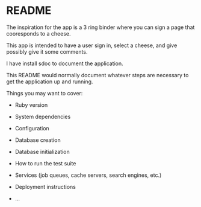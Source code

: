 # README

The inspiration for the app is a 3 ring binder where you can sign a page that cooresponds to a cheese. 

This app is intended to have a user sign in, select a cheese, and give possibly give it some comments.


I have install sdoc to document the application.











This README would normally document whatever steps are necessary to get the
application up and running.

Things you may want to cover:

* Ruby version

* System dependencies

* Configuration

* Database creation

* Database initialization

* How to run the test suite

* Services (job queues, cache servers, search engines, etc.)

* Deployment instructions

* ...
